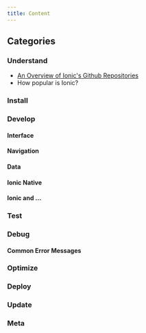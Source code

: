 ```yaml
---
title: Content
---
```


## Categories

### Understand
- [An Overview of Ionic's Github Repositories](http://ionic.zone/understand/ionic-github-repositories)
- How popular is Ionic?
### Install
### Develop
#### Interface
#### Navigation
#### Data
#### Ionic Native
#### Ionic and ...
### Test
### Debug
#### Common Error Messages
### Optimize
### Deploy
### Update
### Meta